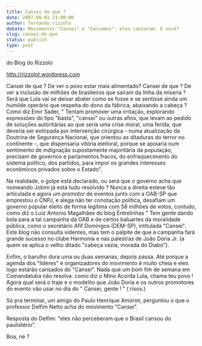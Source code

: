```yaml
---
title: Cansei de que ?
date: 2007-08-01 21:00:00
author: fernando.rizzolo
debate: Movimentos "Cansei" e "Cansamos": eles cansaram. E você?
slug: cansei-de-que
status: publish 
type: post
---
```


do Blog do Rizzolo  

http://rizzolot.wordpress.com  

Cansei de que ? De ver o povo estar mais alimentado? Cansei de que ? De ver a inclusão de milhões de brasileiros que sairam da linha da míseria ? Será que Lula vai se deixar abater como se fosse e se sentisse ainda um humilde operário que respeita do dono da fábrica, abaixando a cabeça ? Como diz Emir Sader, " Tentam promover uma irritação, explorando expressões do tipo "basta", "cansei" ou outras afins, que levam ao pedido de soluções autoritárias ao que seria uma crise moral, uma ferida, que deveria ser extirpada por intervenção cirúrgica - numa atualização da Doutrina de Segurança Nacional, que orientou as ditaduras do terror no continente -, que dispensaria vitória eleitoral, porque se apoiaria num sentimento de indignação supostamente majoritária da população; precisam de governos e parlamentos fracos, do enfraquecimento do sistema político, dos partidos, para impor os grandes interesses econômicos privados sobre o Estado".  

Na realidade, o golpe está declarado, ou será que o governo acha que nomeando Jobim já está tudo resolvido ? Nunca a direita esteve tão articulada e agora um promotor de eventos junto com a OAB-SP que emprestou o CNPJ, e alega não ter conotação política, desafiam um governo popular eleito de forma legítima com 58 milhões de votos, contudo, como diz o Luiz Antonio Magalhães do blog Entrelinhas " Tem gente dando bola para a tal campanha da OAB e de certos baluartes da moralidade pública, como o secretário Afif Domingos (DEM-SP), intitulada "Cansei". Este blog não consulta videntes, mas tem o palpite de que a campanha fará grande sucesso no clube Harmonia e nas palestras de João Dória Jr. (a quem se aplica o velho ditado "cabeça vazia, morada do Diabo").  

Enfim, o barulho dura uma ou duas semanas, depois passa. Até porque a agenda dos "líderes" e organizadores do movimento é muito cheia e eles logo estarão cansados do "Cansei". Nada que um bom fim de semana em Comandatuba não resolva. como diz o Mino Acorda Lula, chama teu povo ! Agora qual será o traje e o modelito que João Doria e os outros promotores do evento vão usar no dia do " Cansei, gente ! " ( risos.)  

Só pra terminar, um amigo do Paulo Henrique Amorim, perguntou o que o professor Delfim Netto acha do movimento "Cansei".  

Resposta do Delfim: "eles não perceberam que o Brasil cansou do paulistério".  

Boa, né ?
